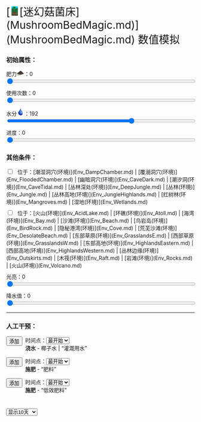 <div style="font-size:2em">[<div style="width:25px;display:inline-block;text-align:center"><img decoding="async" src="Sprite/MushroomBedMagic.png" href="a.md" style="max-width:25px;max-height:25px;"></div>[迷幻菇菌床](MushroomBedMagic.md)](MushroomBedMagic.md) 数值模拟</div>  
<div class="row"><div class="col-md-6"><h3>初始属性：</h3><div style="display:block;margin-top:10px;"><label for="customRange3" class="form-label">肥力<div style="width:20px;display:inline-block;text-align:center"><img decoding="async" src="Sprite/FineDirt.png" href="a.md" style="max-width:20px;max-height:20px;"></div>：</label><label id="value_Spoilage" for="input_Spoilage" class="form-label">0</label></div><input id="input_Spoilage" type="range" class="form-range" style="width:100%" min="0" max="384" value="0" step="1" onchange="updatePropSimulator()" ><br><div style="display:block;margin-top:10px;"><label for="customRange3" class="form-label">使用次数：</label><label id="value_Usage" for="input_Usage" class="form-label">0</label></div><input id="input_Usage" type="range" class="form-range" style="width:100%" min="0" max="384" value="0" step="1" onchange="updatePropSimulator()" ><br><div style="display:block;margin-top:10px;"><label for="customRange3" class="form-label">水分<div style="width:20px;display:inline-block;text-align:center"><img decoding="async" src="Sprite/Thirst.png" href="a.md" style="max-width:20px;max-height:20px;"></div>：</label><label id="value_Fuel" for="input_Fuel" class="form-label">192</label></div><input id="input_Fuel" type="range" class="form-range" style="width:100%" min="0" max="288" value="192" step="1" onchange="updatePropSimulator()" ><br><div style="display:block;margin-top:10px;"><label for="customRange3" class="form-label">进度：</label><label id="value_Progress" for="input_Progress" class="form-label">0</label></div><input id="input_Progress" type="range" class="form-range" style="width:100%" min="0" max="672" value="0" step="1" onchange="updatePropSimulator()" ><br></div><div class="col-md-6"><h3>其他条件：</h3><div class="form-check" style="margin-top:10px;"><input class="form-check-input" type="checkbox"  onchange="updatePropSimulator()" value="" id="input_tag_EnvHumid"><label class="form-check-label" style="margin-left:10px" for="input_tag_EnvHumid">位于：[潮湿洞穴(环境)](Env_DampChamber.md) | [覆溺洞穴(环境)](Env_FloodedChamber.md) | [幽暗洞穴(环境)](Env_CaveDark.md) | [潮汐洞(环境)](Env_CaveTidal.md) | [丛林深处(环境)](Env_DeepJungle.md) | [丛林(环境)](Env_Jungle.md) | [丛林高地(环境)](Env_JungleHighlands.md) | [红树林(环境)](Env_Mangroves.md) | [湿地(环境)](Env_Wetlands.md)</label></div><div class="form-check" style="margin-top:10px;"><input class="form-check-input" type="checkbox"  onchange="updatePropSimulator()" value="" id="input_tag_EnvDry"><label class="form-check-label" style="margin-left:10px" for="input_tag_EnvDry">位于：[火山(环境)](Env_AcidLake.md) | [环礁(环境)](Env_Atoll.md) | [海湾(环境)](Env_Bay.md) | [沙滩(环境)](Env_Beach.md) | [鸟岩岛(环境)](Env_BirdRock.md) | [隐秘港湾(环境)](Env_Cove.md) | [荒芜沙滩(环境)](Env_DesolateBeach.md) | [东部草原(环境)](Env_GrasslandsE.md) | [西部草原(环境)](Env_GrasslandsW.md) | [东部高地(环境)](Env_HighlandsEastern.md) | [西部高地(环境)](Env_HighlandsWestern.md) | [丛林边缘(环境)](Env_Outskirts.md) | [木筏(环境)](Env_Raft.md) | [岩滩(环境)](Env_Rocks.md) | [火山(环境)](Env_Volcano.md)</label></div><div style="display:block;margin-top:10px;"><label for="customRange3" class="form-label">光亮：</label><label id="value_Light" for="input_Light" class="form-label">0</label></div><input id="input_Light" type="range" class="form-range" style="width:100%" min="0" max="100" value="0" step="1" onchange="updatePropSimulator()" ><br><div style="display:block;margin-top:10px;"><label for="customRange3" class="form-label">降水值：</label><label id="value_RainValue" for="input_RainValue" class="form-label">0</label></div><input id="input_RainValue" type="range" class="form-range" style="width:100%" min="0" max="5" value="0" step="1" onchange="updatePropSimulator()" ><br></div></div><hr><div class="row"><div class="col-md-6"><h3>人工干预：</h3><div style="margin-bottom:15px;"><div class="col" style="float:left;margin-right:8px;"><button type="button" class="btn btn-info" onclick="addInjectIndex(0)">添加</button></div><div class="col">时间点：<select id="ps_inject_0" class="form-select"><option selected value="0">最开始</option></select><div><b>浇水</b> - 椰子水 | “灌溉用水”</div></div></div><div style="margin-bottom:15px;"><div class="col" style="float:left;margin-right:8px;"><button type="button" class="btn btn-info" onclick="addInjectIndex(1)">添加</button></div><div class="col">时间点：<select id="ps_inject_1" class="form-select"><option selected value="0">最开始</option></select><div><b>施肥</b> - “肥料”</div></div></div><div style="margin-bottom:15px;"><div class="col" style="float:left;margin-right:8px;"><button type="button" class="btn btn-info" onclick="addInjectIndex(2)">添加</button></div><div class="col">时间点：<select id="ps_inject_2" class="form-select"><option selected value="0">最开始</option></select><div><b>施肥</b> - “低效肥料”</div></div></div></div><div class="col-md-6"><div id="injectContainer"></div></div></div><div class="col" style="margin-top:40px;"><div><div><select id="ps_timespan" onchange="updatePropSimulator()" style="float:left;" class="form-select">
        <option value="8h">显示8小时</option>
        <option value="1d">显示1天</option>
        <option selected value="10d">显示10天</option>
        <option value="30d">显示30天</option>
        <option value="60d">显示60天</option>
        </select><div></div><canvas id="myChart"></canvas></div>  
<script>var propSimulatorData={"args":[{"key":"Spoilage","name":"肥力<div style=\"width:20px;display:inline-block;text-align:center\"><img decoding=\"async\" src=\"Sprite/FineDirt.png\" href=\"a.md\" style=\"max-width:20px;max-height:20px;\"></div>","min":0,"max":384,"defaultValue":0,"active":true,"change":-1,"endOnMin":false,"endOnMax":false,"show":true},{"key":"Usage","name":"使用次数","min":0,"max":384,"defaultValue":0,"active":true,"change":-1,"endOnMin":false,"endOnMax":false,"show":true},{"key":"Fuel","name":"水分<div style=\"width:20px;display:inline-block;text-align:center\"><img decoding=\"async\" src=\"Sprite/Thirst.png\" href=\"a.md\" style=\"max-width:20px;max-height:20px;\"></div>","min":0,"max":288,"defaultValue":192,"active":true,"change":-1,"endOnMin":false,"endOnMax":false,"show":true},{"key":"Progress","name":"进度","min":0,"max":672,"defaultValue":0,"active":true,"change":1,"endOnMin":false,"endOnMax":true,"show":true},{"key":"tag_EnvHumid","name":"位于：[潮湿洞穴(环境)](Env_DampChamber.md) | [覆溺洞穴(环境)](Env_FloodedChamber.md) | [幽暗洞穴(环境)](Env_CaveDark.md) | [潮汐洞(环境)](Env_CaveTidal.md) | [丛林深处(环境)](Env_DeepJungle.md) | [丛林(环境)](Env_Jungle.md) | [丛林高地(环境)](Env_JungleHighlands.md) | [红树林(环境)](Env_Mangroves.md) | [湿地(环境)](Env_Wetlands.md)","min":0,"max":1,"defaultValue":0},{"key":"tag_EnvDry","name":"位于：[火山(环境)](Env_AcidLake.md) | [环礁(环境)](Env_Atoll.md) | [海湾(环境)](Env_Bay.md) | [沙滩(环境)](Env_Beach.md) | [鸟岩岛(环境)](Env_BirdRock.md) | [隐秘港湾(环境)](Env_Cove.md) | [荒芜沙滩(环境)](Env_DesolateBeach.md) | [东部草原(环境)](Env_GrasslandsE.md) | [西部草原(环境)](Env_GrasslandsW.md) | [东部高地(环境)](Env_HighlandsEastern.md) | [西部高地(环境)](Env_HighlandsWestern.md) | [丛林边缘(环境)](Env_Outskirts.md) | [木筏(环境)](Env_Raft.md) | [岩滩(环境)](Env_Rocks.md) | [火山(环境)](Env_Volcano.md)","min":0,"max":1,"defaultValue":0},{"key":"Light","name":"光亮","min":0,"max":100,"defaultValue":0},{"key":"RainValue","name":"降水值","min":0,"max":5,"defaultValue":0}],"controls":[{"cond":[],"change":[{"key":"Spoilage","value":-1}]},{"cond":[],"change":[{"key":"Usage","value":-1}]},{"cond":[],"change":[{"key":"Fuel","value":-1}]},{"cond":[],"change":[{"key":"Progress","value":1}]},{"cond":[{"key":"Spoilage","title":"肥力<div style=\"width:20px;display:inline-block;text-align:center\"><img decoding=\"async\" src=\"Sprite/FineDirt.png\" href=\"a.md\" style=\"max-width:20px;max-height:20px;\"></div>","range":[1,384]}],"change":[{"key":"Progress","value":0.5}]},{"cond":[{"key":"tag_EnvHumid","title":"位于：[潮湿洞穴(环境)](Env_DampChamber.md) | [覆溺洞穴(环境)](Env_FloodedChamber.md) | [幽暗洞穴(环境)](Env_CaveDark.md) | [潮汐洞(环境)](Env_CaveTidal.md) | [丛林深处(环境)](Env_DeepJungle.md) | [丛林(环境)](Env_Jungle.md) | [丛林高地(环境)](Env_JungleHighlands.md) | [红树林(环境)](Env_Mangroves.md) | [湿地(环境)](Env_Wetlands.md)","range":[1,1],"isStack":false}],"change":[{"key":"Progress","value":0.25}]},{"cond":[{"key":"tag_EnvDry","title":"位于：[火山(环境)](Env_AcidLake.md) | [环礁(环境)](Env_Atoll.md) | [海湾(环境)](Env_Bay.md) | [沙滩(环境)](Env_Beach.md) | [鸟岩岛(环境)](Env_BirdRock.md) | [隐秘港湾(环境)](Env_Cove.md) | [荒芜沙滩(环境)](Env_DesolateBeach.md) | [东部草原(环境)](Env_GrasslandsE.md) | [西部草原(环境)](Env_GrasslandsW.md) | [东部高地(环境)](Env_HighlandsEastern.md) | [西部高地(环境)](Env_HighlandsWestern.md) | [丛林边缘(环境)](Env_Outskirts.md) | [木筏(环境)](Env_Raft.md) | [岩滩(环境)](Env_Rocks.md) | [火山(环境)](Env_Volcano.md)","range":[1,1],"isStack":false}],"change":[{"key":"Progress","value":-0.5}]},{"cond":[{"key":"Light","title":"光亮","range":[0,0]}],"change":[{"key":"Progress","value":0.25}]},{"cond":[{"key":"RainValue","title":"降水值","range":[1,5]}],"change":[{"key":"Fuel","value":25}]}],"actions":[{"name":"<b>浇水</b> - 椰子水 | “灌溉用水”","change":[{"key":"Fuel","value":96}]},{"name":"<b>施肥</b> - “肥料”","change":[{"key":"Spoilage","value":384}]},{"name":"<b>施肥</b> - “低效肥料”","change":[{"key":"Spoilage","value":96}]}]};updatePropSimulator();</script>  


<script>document.title="迷幻菇菌床 数值模拟 - 卡牌生存百科 Card Survival Wiki";</script>